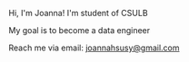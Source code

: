 Hi, I'm Joanna! I'm student of CSULB

My goal is to become a data engineer

Reach me via email: joannahsusy@gmail.com
